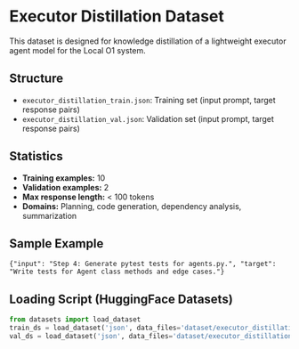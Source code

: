 # Executor Distillation Dataset

This dataset is designed for knowledge distillation of a lightweight executor agent model for the Local O1 system.

## Structure
- `executor_distillation_train.json`: Training set (input prompt, target response pairs)
- `executor_distillation_val.json`: Validation set (input prompt, target response pairs)

## Statistics
- **Training examples:** 10
- **Validation examples:** 2
- **Max response length:** < 100 tokens
- **Domains:** Planning, code generation, dependency analysis, summarization

## Sample Example
```
{"input": "Step 4: Generate pytest tests for agents.py.", "target": "Write tests for Agent class methods and edge cases."}
```

## Loading Script (HuggingFace Datasets)
```python
from datasets import load_dataset
train_ds = load_dataset('json', data_files='dataset/executor_distillation_train.json')['train']
val_ds = load_dataset('json', data_files='dataset/executor_distillation_val.json')['train']
```
